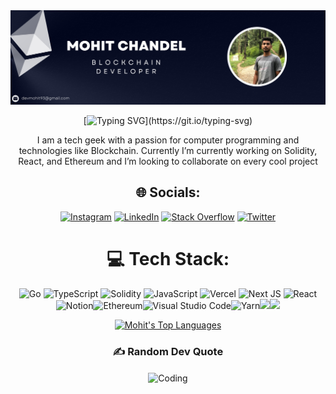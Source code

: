 <div align="center">


<img src='./gt.png' />

[![Typing SVG](https://readme-typing-svg.demolab.com?font=Fira+Code&pause=1000&center=true&vCenter=true&width=435&lines=Hi%2C+There!+%F0%9F%91%8B;I+am+Mohit+Chandel.;A+blockchain+developer+from+India.)](https://git.io/typing-svg)
  
<p> I am a tech geek with a passion for computer programming and technologies like Blockchain. Currently I’m currently working on Solidity, React, and Ethereum and I’m looking to collaborate on every cool project<p>


</div>

<div align="center">
  
## 🌐 Socials:  
[![Instagram](https://img.shields.io/badge/Instagram-%23E4405F.svg?logo=Instagram&logoColor=white)](https://instagram.com/mohitchandel.me) [![LinkedIn](https://img.shields.io/badge/LinkedIn-%230077B5.svg?logo=linkedin&logoColor=white)](https://linkedin.com/in/mohit-chandel-bl) [![Stack Overflow](https://img.shields.io/badge/-Stackoverflow-FE7A16?logo=stack-overflow&logoColor=white)](https://stackoverflow.com/users/12174711) [![Twitter](https://img.shields.io/badge/Twitter-%231DA1F2.svg?logo=Twitter&logoColor=white)](https://twitter.com/mohitchandel55) 

# 💻 Tech Stack:
![Go](https://img.shields.io/badge/go-%23000000.svg?style=for-the-badge&logo=go&logoColor=white) ![TypeScript](https://img.shields.io/badge/typescript-%23007ACC.svg?style=for-the-badge&logo=typescript&logoColor=white) ![Solidity](https://img.shields.io/badge/Solidity-%23363636.svg?style=for-the-badge&logo=solidity&logoColor=white) ![JavaScript](https://img.shields.io/badge/JavaScript-F7DF1E.svg?style=for-the-badge&logo=JavaScript&logoColor=black) ![Vercel](https://img.shields.io/badge/vercel-%23000000.svg?style=for-the-badge&logo=vercel&logoColor=white) ![Next JS](https://img.shields.io/badge/Next-black?style=for-the-badge&logo=next.js&logoColor=white) ![React](https://img.shields.io/badge/react-%2320232a.svg?style=for-the-badge&logo=react&logoColor=%2361DAFB) ![Notion](https://img.shields.io/badge/Notion-%23000000.svg?style=for-the-badge&logo=notion&logoColor=white)![Ethereum](https://img.shields.io/badge/Ethereum-3C3C3D?style=for-the-badge&logo=Ethereum&logoColor=white)![Visual Studio Code](https://img.shields.io/badge/Visual%20Studio%20Code-0078d7.svg?style=for-the-badge&logo=visual-studio-code&logoColor=white)![Yarn](https://img.shields.io/badge/yarn-%232C8EBB.svg?style=for-the-badge&logo=yarn&logoColor=white)![](https://img.shields.io/badge/OpenZeppelin-4E5EE4?logo=OpenZeppelin&logoColor=fff&style=for-the-badge)![](https://img.shields.io/badge/npm-CB3837.svg?style=for-the-badge&logo=npm&logoColor=white)
  
  
<a href="https://github.com/mohitchandel/github-readme-stats"><img alt="Mohit's Top Languages" src="https://github-readme-stats.vercel.app/api/top-langs/?username=mohitchandel&theme=tokyonight&hide_border=false&include_all_commits=true&count_private=true&layout=compact" height="192px"/></a>
  
  

<!-- <details>
    <summary>Click To View My Stats</summary>


<div>
<a href="https://github.com/mohitchandel/github-readme-stats">
 <img alt="Mohit's Github Stats" src="http://github-profile-summary-cards.vercel.app/api/cards/profile-details?username=mohitchandel&theme=tokyonight" height="192px"/>
</a>
    
<br>  
  
<a href="https://github.com/mohitchandel/github-readme-stats">
  <img alt="Mohit's Github Stats" src="http://github-profile-summary-cards.vercel.app/api/cards/stats?username=mohitchandel&theme=tokyonight" height="192px"/>
</a>
  
<br>    

<a href="https://github.com/mohitchandel/github-readme-stats">
  <img alt="Mohit's Github Stats" src="https://github-readme-streak-stats.herokuapp.com/?user=mohitchandel&theme=tokyonight&hide_border=false" height="192px"/>
 </a>
  
  <br>
                                                                              
<a href="https://github.com/mohitchandel/github-readme-stats">
  <img alt="Mohit's Github Stats" src="http://github-profile-summary-cards.vercel.app/api/cards/productive-time?username=mohitchandel&theme=tokyonight&utcOffset=8" height="192px"/>
</a>

<div>

</details> -->

### ✍️ Random Dev Quote

<div>


<img align="center" alt="Coding" width="400" height="300" src="https://quotes-github-readme.vercel.app/api?type=vetical&theme=radical" >

  
<div>

